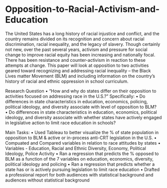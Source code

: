# Opposition-to-Racial-Activism-and-Education

The United States has a long history of racial injustice and conflict, and the country remains divided on its recognition and concern about racial discrimination, racial inequality, and the legacy of slavery. Though certainly not new, over the past several years, activism and pressure for social change to improve racial equity has been increasing and nationally focal. There has been resistance and counter-activism in reaction to these attempts at change. This paper will look at opposition to two activities geared toward recognizing and addressing racial inequality – the Black Lives matter Movement (BLM) and including information on the country’s history of racial and ethnic oppression in school curriculum.


Research Question
•	“How and why do states differ on their opposition to activities focused on addressing race in the U.S.?” Specifically:
•	Do differences in state characteristics in education, economics, policing, political ideology, and diversity associate with level of opposition to BLM?  
•	Do differences in state characteristics in education, economics, political ideology, and diversity associate with whether states have actively engaged in legislative action to limit race education in schools?


Main Tasks: 
•	Used Tableau to better visualize the % of state population in opposition to BLM & active or in-process anti-CRT legislation in the U.S. 
•	Compuated and Compared variables in relation to race attitudes by states
  •	Variables - Education, Racial and Ethnic Diversity, Economy, Political Ideology, Police Activity
•	Ran a regression that predicts the % opposed to BLM as a function of the 7 variables on education, economics, diversity, political ideology and policing
•	Ran a regression that predicts whether a state has or is actively pursuing legislation to limit race education
•	Drafted a professional report for both audiences with statistical background and audiences without statistical background
